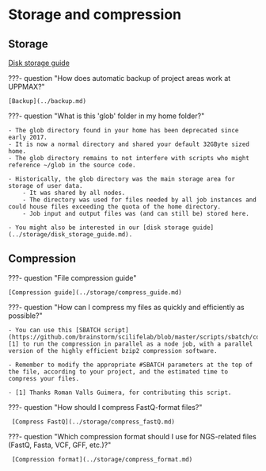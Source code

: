 # Storage and compression

## Storage

[Disk storage guide](../storage/disk_storage_guide.md)

???- question "How does automatic backup of project areas work at UPPMAX?"

    [Backup](../backup.md)
    
???- question "What is this 'glob' folder in my home folder?"

    - The glob directory found in your home has been deprecated since early 2017. 
    - It is now a normal directory and shared your default 32GByte sized home. 
    - The glob directory remains to not interfere with scripts who might reference ~/glob in the source code.

    - Historically, the glob directory was the main storage area for storage of user data. 
        - It was shared by all nodes. 
        - The directory was used for files needed by all job instances and could house files exceeding the quota of the home directory. 
        - Job input and output files was (and can still be) stored here.

    - You might also be interested in our [disk storage guide](../storage/disk_storage_guide.md).


## Compression
???- question "File compression guide"

    [Compression guide](../storage/compress_guide.md)

???- question "How can I compress my files as quickly and efficiently as possible?"

    - You can use this [SBATCH script](https://github.com/brainstorm/scilifelab/blob/master/scripts/sbatch/compress_pbzip2.sh) [1] to run the compression in parallel as a node job, with a parallel version of the highly efficient bzip2 compression software.

    - Remember to modify the appropriate #SBATCH parameters at the top of the file, according to your project, and the estimated time to compress your files.

    - [1] Thanks Roman Valls Guimera, for contributing this script.

???- question "How should I compress FastQ-format files?"

     [Compress FastQ](../storage/compress_fastQ.md)

???- question "Which compression format should I use for NGS-related files (FastQ, Fasta, VCF, GFF, etc.)?"

     [Compression format](../storage/compress_format.md)
